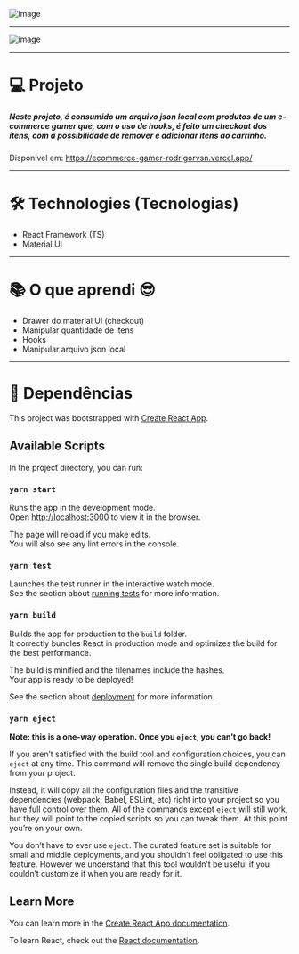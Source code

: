 ![image](https://user-images.githubusercontent.com/75763403/123675480-261aba80-d819-11eb-8e31-93160e14d095.png)

---

![image](https://user-images.githubusercontent.com/75763403/123675515-32067c80-d819-11eb-93f3-d93d5ce054b3.png)

---

# 💻 Projeto

##### Neste projeto, é consumido um arquivo json local com produtos de um e-commerce gamer que, com o uso de hooks, é feito um checkout dos itens, com a possibilidade de remover e adicionar itens ao carrinho.
Disponível em: https://ecommerce-gamer-rodrigorvsn.vercel.app/

---

# 🛠 Technologies (Tecnologias)

- React Framework (TS)
- Material UI

---

# 📚 O que aprendi 😎

- Drawer do material UI (checkout)
- Manipular quantidade de itens
- Hooks
- Manipular arquivo json local

---

# 🚀 Dependências

This project was bootstrapped with [Create React App](https://github.com/facebook/create-react-app).

## Available Scripts

In the project directory, you can run:

### `yarn start`

Runs the app in the development mode.\
Open [http://localhost:3000](http://localhost:3000) to view it in the browser.

The page will reload if you make edits.\
You will also see any lint errors in the console.

### `yarn test`

Launches the test runner in the interactive watch mode.\
See the section about [running tests](https://facebook.github.io/create-react-app/docs/running-tests) for more information.

### `yarn build`

Builds the app for production to the `build` folder.\
It correctly bundles React in production mode and optimizes the build for the best performance.

The build is minified and the filenames include the hashes.\
Your app is ready to be deployed!

See the section about [deployment](https://facebook.github.io/create-react-app/docs/deployment) for more information.

### `yarn eject`

**Note: this is a one-way operation. Once you `eject`, you can’t go back!**

If you aren’t satisfied with the build tool and configuration choices, you can `eject` at any time. This command will remove the single build dependency from your project.

Instead, it will copy all the configuration files and the transitive dependencies (webpack, Babel, ESLint, etc) right into your project so you have full control over them. All of the commands except `eject` will still work, but they will point to the copied scripts so you can tweak them. At this point you’re on your own.

You don’t have to ever use `eject`. The curated feature set is suitable for small and middle deployments, and you shouldn’t feel obligated to use this feature. However we understand that this tool wouldn’t be useful if you couldn’t customize it when you are ready for it.

## Learn More

You can learn more in the [Create React App documentation](https://facebook.github.io/create-react-app/docs/getting-started).

To learn React, check out the [React documentation](https://reactjs.org/).
